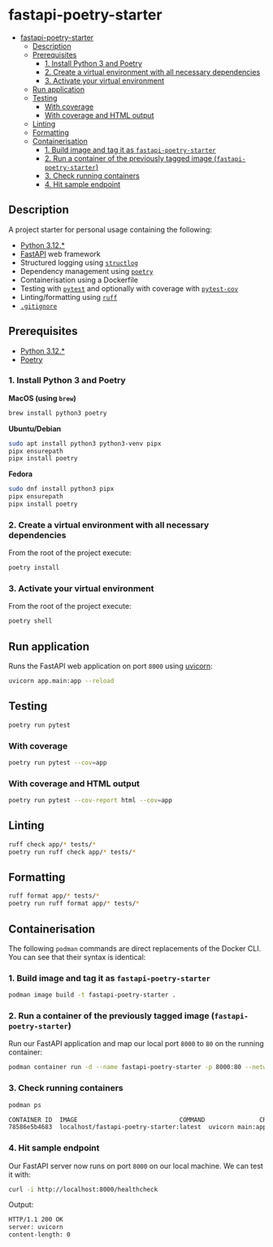 # fastapi-poetry-starter

<!-- TOC -->

* [fastapi-poetry-starter](#fastapi-poetry-starter)
    * [Description](#description)
    * [Prerequisites](#prerequisites)
        * [1. Install Python 3 and Poetry](#1-install-python-3-and-poetry)
        * [2. Create a virtual environment with all necessary dependencies](#2-create-a-virtual-environment-with-all-necessary-dependencies)
        * [3. Activate your virtual environment](#3-activate-your-virtual-environment)
    * [Run application](#run-application)
    * [Testing](#testing)
        * [With coverage](#with-coverage)
        * [With coverage and HTML output](#with-coverage-and-html-output)
    * [Linting](#linting)
    * [Formatting](#formatting)
    * [Containerisation](#containerisation)
        * [1. Build image and tag it as `fastapi-poetry-starter`](#1-build-image-and-tag-it-as-fastapi-poetry-starter)
        * [2. Run a container of the previously tagged image (`fastapi-poetry-starter`)](#2-run-a-container-of-the-previously-tagged-image-fastapi-poetry-starter)
        * [3. Check running containers](#3-check-running-containers)
        * [4. Hit sample endpoint](#4-hit-sample-endpoint)

<!-- TOC -->

## Description

A project starter for personal usage containing the following:

- [Python 3.12.\*](https://www.python.org/)
- [FastAPI](https://fastapi.tiangolo.com/) web framework
- Structured logging using [`structlog`](https://www.structlog.org/)
- Dependency management using [`poetry`](https://python-poetry.org/)
- Containerisation using a Dockerfile
- Testing with [`pytest`](https://docs.pytest.org/) and optionally with coverage
  with [`pytest-cov`](https://pytest-cov.readthedocs.io/)
- Linting/formatting using [`ruff`](https://beta.ruff.rs/docs/)
- [`.gitignore`](https://github.com/github/gitignore/blob/main/Python.gitignore)

## Prerequisites

- [Python 3.12.\*](https://www.python.org/downloads/)
- [Poetry](https://python-poetry.org/)

### 1. Install Python 3 and Poetry

**MacOS (using `brew`)**

```bash
brew install python3 poetry
```

**Ubuntu/Debian**

```bash
sudo apt install python3 python3-venv pipx 
pipx ensurepath
pipx install poetry
```

**Fedora**

```bash
sudo dnf install python3 pipx 
pipx ensurepath
pipx install poetry
```

### 2. Create a virtual environment with all necessary dependencies

From the root of the project execute:

```bash
poetry install
```

### 3. Activate your virtual environment

From the root of the project execute:

```bash
poetry shell
```

## Run application

Runs the FastAPI web application on port `8000` using [uvicorn](https://www.uvicorn.org/):

```bash
uvicorn app.main:app --reload
```

## Testing

```bash
poetry run pytest
```

### With coverage

```bash
poetry run pytest --cov=app
```

### With coverage and HTML output

```bash
poetry run pytest --cov-report html --cov=app
```

## Linting

```bash
ruff check app/* tests/*
poetry run ruff check app/* tests/*
```

## Formatting

```bash
ruff format app/* tests/*
poetry run ruff format app/* tests/*
```

## Containerisation

The following `podman` commands are direct replacements of the Docker CLI. You can see that their syntax is identical:

### 1. Build image and tag it as `fastapi-poetry-starter`

```bash
podman image build -t fastapi-poetry-starter .
```

### 2. Run a container of the previously tagged image (`fastapi-poetry-starter`)

Run our FastAPI application and map our local port `8000` to `80` on the running container:

```bash
podman container run -d --name fastapi-poetry-starter -p 8000:80 --network bridge fastapi-poetry-starter
```

### 3. Check running containers

```bash
podman ps
```

```bash
CONTAINER ID  IMAGE                            COMMAND               CREATED         STATUS             PORTS                 NAMES
78586e5b4683  localhost/fastapi-poetry-starter:latest  uvicorn main:app ...  13 minutes ago  Up 5 minutes ago  0.0.0.0:8000->80/tcp  nifty_roentgen
```

### 4. Hit sample endpoint

Our FastAPI server now runs on port `8000` on our local machine. We can test it with:

```bash
curl -i http://localhost:8000/healthcheck
```

Output:

```bash
HTTP/1.1 200 OK
server: uvicorn
content-length: 0
```

